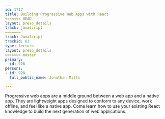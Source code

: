 ```yaml
---
id: 1717
title: Building Progressive Web Apps with React
<<<<<<< HEAD
layout: preso_details
track: javascript
=======
track: JavaScript
trackid: 63
type: lecture
layout: preso_details
>>>>>>> master
primary:
  id: 928
persons:
- id: 928
  full_public_name: Jonathan Mills

---
```

Progressive web apps are a middle ground between a web app and a native app. They are lightweight apps designed to conform to any device, work offline, and feel like a native app. Come learn how to use your existing React knowledge to build the next generation of web applications.